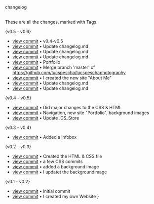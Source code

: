 
changelog

\
These are all the changes, marked with Tags.



\{v0.5 - v0.6\}

- [view commit](http://github.com/<lucspescha>/<lucspeschaphotography>/commit/e02a70e0115bf2726a2a0cc56345922b47a5b3c4) &bull; v0.4-v0.5 
- [view commit](http://github.com/<lucspescha>/<lucspeschaphotography>/commit/48046b65f10ef4f8942b582171c6f2842e05c693) &bull; Update changelog.md 
- [view commit](http://github.com/<lucspescha>/<lucspeschaphotography>/commit/504e693336d7a09967674548978590a5947ece1a) &bull; Update changelog.md 
- [view commit](http://github.com/<lucspescha>/<lucspeschaphotography>/commit/d0792b271dc5467502e1b07b056d56f73737aca9) &bull; Update changelog.md 
- [view commit](http://github.com/<lucspescha>/<lucspeschaphotography>/commit/d96b2b5d8edc7337981beee307f83d781b1c53f1) &bull; Portfolio 
- [view commit](http://github.com/<lucspescha>/<lucspeschaphotography>/commit/2d3298e24623580ad8ad6f17db720ba7d2e76a5f) &bull; Merge branch 'master' of https://github.com/lucspescha/lucspeschaphotography 
- [view commit](http://github.com/<lucspescha>/<lucspeschaphotography>/commit/d68d8e2b704c168b4aa9020008d2ede1b0b21888) &bull; I created the new site "About Me" 
- [view commit](http://github.com/<lucspescha>/<lucspeschaphotography>/commit/b32f770c8509ddeebab002b84e8b5a3aaee4914b) &bull; Update changelog.md 
- [view commit](http://github.com/<lucspescha>/<lucspeschaphotography>/commit/cca7909537fa3a754bc968b94cfea352a99bd5d7) &bull; Update changelog.md 


\{v0.4 - v0.5\}

- [view commit](http://github.com/<lucspescha>/<lucspeschaphotography>/commit/3c123402acb53eb1e8ab2934043051bfce512806) &bull; Did major changes to the CSS & HTML 
- [view commit](http://github.com/<lucspescha>/<lucspeschaphotography>/commit/5a7ad88c9bac32969e2024bdf74ec12801b68c38) &bull; Navigation, new site "Portfolio", background images 
- [view commit](http://github.com/<lucspescha>/<lucspeschaphotography>/commit/9560ea1be39060464816d68f7cd38c07c53ea36e) &bull; Update .DS_Store 




\{v0.3 - v0.4\}

- [view commit](http://github.com/<lucspescha>/<lucspeschaphotography>/commit/7f7b784fb52b10c5ed86799afe50578dd1202da6) &bull; Added a infobox 




\{v0.2 - v0.3\}

- [view commit](http://github.com/<lucspescha>/<lucspeschaphotography>/commit/5261c10e496256e2c46395349c63a3db7f656cea) &bull; Created the HTML & CSS file 
- [view commit](http://github.com/<lucspescha>/<lucspeschaphotography>/commit/aa2404f0db009c92692bcaefdd2c099f6f801951) &bull; a few CSS commits 
- [view commit](http://github.com/<lucspescha>/<lucspeschaphotography>/commit/b3b62025a243eb3b808ce482fedef8992b716e2f) &bull; added a background image 
- [view commit](http://github.com/<lucspescha>/<lucspeschaphotography>/commit/7a0f02b3c9e8eeaf4fecf5b9df549a9e13ee5142) &bull; I updatet the backgroundimage 




\{v0.1 - v0.2\}

- [view commit](http://github.com/<lucspescha>/<lucspeschaphotography>/commit/52459a282723a88743e02975643634741a18577d) &bull; Initial commit 
- [view commit](http://github.com/<lucspescha>/<lucspeschaphotography>/commit/bb2691eea544a8cd850517bde30a6104925cdfb6) &bull; I created my own Website }



